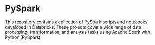 # PySpark
This repository contains a collection of PySpark scripts and notebooks developed in Databricks. These projects cover a wide range of data processing, transformation, and analysis tasks using Apache Spark with Python (PySpark).
